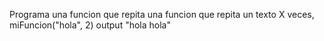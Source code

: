 Programa una funcion que repita una funcion que repita un texto X veces, miFuncion("hola", 2) output
"hola hola"